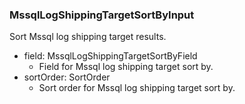 ### MssqlLogShippingTargetSortByInput
Sort Mssql log shipping target results.

- field: MssqlLogShippingTargetSortByField
  - Field for Mssql log shipping target sort by.
- sortOrder: SortOrder
  - Sort order for Mssql log shipping target sort by.
